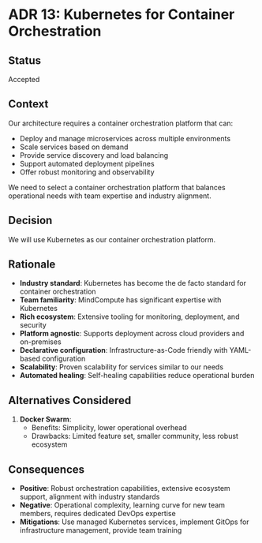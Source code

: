 # ADR 13: Kubernetes for Container Orchestration

## Status
Accepted

## Context
Our architecture requires a container orchestration platform that can:
- Deploy and manage microservices across multiple environments
- Scale services based on demand
- Provide service discovery and load balancing
- Support automated deployment pipelines
- Offer robust monitoring and observability

We need to select a container orchestration platform that balances operational needs with team expertise and industry alignment.

## Decision
We will use Kubernetes as our container orchestration platform.

## Rationale
- **Industry standard**: Kubernetes has become the de facto standard for container orchestration
- **Team familiarity**: MindCompute has significant expertise with Kubernetes
- **Rich ecosystem**: Extensive tooling for monitoring, deployment, and security
- **Platform agnostic**: Supports deployment across cloud providers and on-premises
- **Declarative configuration**: Infrastructure-as-Code friendly with YAML-based configuration
- **Scalability**: Proven scalability for services similar to our needs
- **Automated healing**: Self-healing capabilities reduce operational burden

## Alternatives Considered
1. **Docker Swarm**:
   - Benefits: Simplicity, lower operational overhead
   - Drawbacks: Limited feature set, smaller community, less robust ecosystem

## Consequences
- **Positive**: Robust orchestration capabilities, extensive ecosystem support, alignment with industry standards
- **Negative**: Operational complexity, learning curve for new team members, requires dedicated DevOps expertise
- **Mitigations**: Use managed Kubernetes services, implement GitOps for infrastructure management, provide team training
